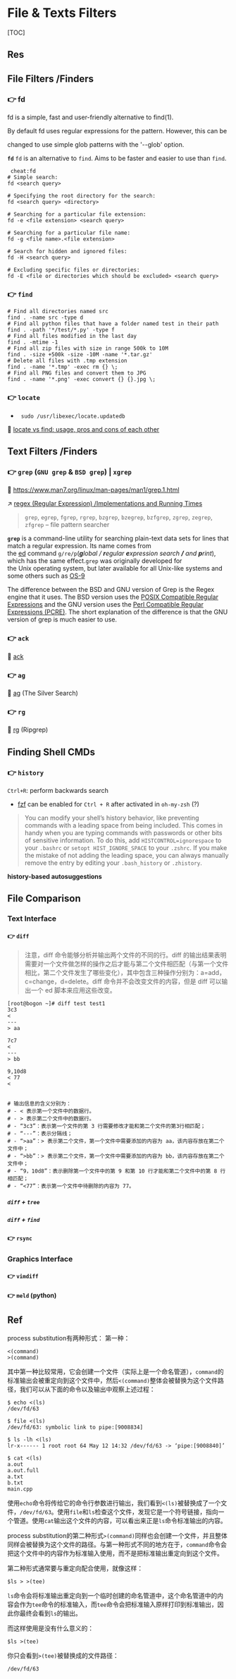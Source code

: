 # File & Texts Filters

[TOC]



## Res



## File Filters /Finders
### 👉 fd
fd is a simple, fast and user-friendly alternative to find(1).

By default fd uses regular expressions for the pattern. However, this can be

changed to use simple glob patterns with the '--glob' option.


**`fd`**
`fd` is an alternative to `find`. Aims to be faster and easier to use than `find`.

```shell
 cheat:fd
# Simple search:
fd <search query>

# Specifying the root directory for the search:
fd <search query> <directory>

# Searching for a particular file extension:
fd -e <file extension> <search query>

# Searching for a particular file name:
fd -g <file name>.<file extension>

# Search for hidden and ignored files:
fd -H <search query>

# Excluding specific files or directories:
fd -E <file or directories which should be excluded> <search query>
```


### 👉 `find`
```shell
# Find all directories named src
find . -name src -type d
# Find all python files that have a folder named test in their path
find . -path '*/test/*.py' -type f
# Find all files modified in the last day
find . -mtime -1
# Find all zip files with size in range 500k to 10M
find . -size +500k -size -10M -name '*.tar.gz'
# Delete all files with .tmp extension
find . -name '*.tmp' -exec rm {} \;
# Find all PNG files and convert them to JPG
find . -name '*.png' -exec convert {} {}.jpg \;
```

[Linux find 命令 | 菜鸟]: https://www.runoob.com/linux/linux-comm-find.html
[Find 命令介绍]: https://wangchujiang.com/linux-command/c/find.html


### 👉 `locate`
- ` sudo /usr/libexec/locate.updatedb`

🔗 [locate vs find: usage, pros and cons of each other](https://unix.stackexchange.com/questions/60205/locate-vs-find-usage-pros-and-cons-of-each-other) 



## Text Filters /Finders
### 👉 `grep` (`GNU grep` & `BSD grep`) | `xgrep`
📃 https://www.man7.org/linux/man-pages/man1/grep.1.html

↗ [regex (Regular Expression) /Implementations and Running Times](../../../../👩‍💻%20Computer%20Languages%20&%20Programming%20Methodology/Other%20Languages%20for%20Specific%20Areas/🪁%20DSL(Domain%20Specific%20Languages)%20&%20GPL(General%20Purpose%20Languages)/📌%20regex%20(Regular%20Expression)/regex%20(Regular%20Expression).md#Implementations%20and%20Running%20Times)

> `grep`, `egrep`, `fgrep`, `rgrep`, `bzgrep`, `bzegrep`, `bzfgrep`, `zgrep`, `zegrep`, `zfgrep` – file pattern searcher

**`grep`** is a command-line utility for searching plain-text data sets for lines that match a regular expression. Its name comes from the [ed](https://en.wikipedia.org/wiki/Ed_(text_editor) "Ed (text editor)") command `g/re/p`(_**g**lobal / **r**egular **e**xpression search **/** and **p**rint_), which has the same effect.`grep` was originally developed for the Unix operating system, but later available for all Unix-like systems and some others such as [OS-9](https://en.wikipedia.org/wiki/OS-9 "OS-9")


[grep | Wikipeida]: https://en.wikipedia.org/wiki/Grep
[Grep Command in Linux (Find Text in Files)]: https://linuxize.com/post/how-to-use-grep-command-to-search-files-in-linux/

[Learning Grep – Searching for content on Linux/Mac]: https://xebia.com/blog/learning-grep/

The difference between the BSD and GNU version of Grep is the Regex engine that it uses. The BSD version uses the [POSIX Compatible Regular Expressions](https://en.wikipedia.org/wiki/Regular_expression#POSIX) and the GNU version uses the [Perl Compatible Regular Expressions (PCRE)](https://en.wikipedia.org/wiki/Perl_Compatible_Regular_Expressions). The short explanation of the difference is that the GNU version of grep is much easier to use.


### 👉 `ack`
📃 [ack](https://github.com/beyondgrep/ack3)


### 👉 `ag`
📃 [ag](https://github.com/ggreer/the_silver_searcher) (The Silver Search)


### 👉 `rg`
📃 [rg](https://github.com/BurntSushi/ripgrep) (Ripgrep)



## Finding Shell CMDs
### 👉 `history`

`Ctrl+R`: perform backwards search 

- [fzf](https://github.com/junegunn/fzf/wiki/Configuring-shell-key-bindings#ctrl-r) can be enabled for `Ctrl + R` after activated in `oh-my-zsh` (?)

> You can modify your shell’s history behavior, like preventing commands with a leading space from being included. This comes in handy when you are typing commands with passwords or other bits of sensitive information. To do this, add `HISTCONTROL=ignorespace` to your `.bashrc` or `setopt HIST_IGNORE_SPACE` to your `.zshrc`. If you make the mistake of not adding the leading space, you can always manually remove the entry by editing your `.bash_history` or `.zhistory`.


**history-based autosuggestions**



## File Comparison
### Text Interface
#### 👉 `diff`

> 注意，diff 命令能够分析并输出两个文件的不同的行。diff 的输出结果表明需要对一个文件做怎样的操作之后才能与第二个文件相匹配（与第一个文件相比，第二个文件发生了哪些变化），其中包含三种操作分别为：a=add，c=change，d=delete。diff 命令并不会改变文件的内容，但是 diff 可以输出一个 ed 脚本来应用这些改变。

```shell
[root@bogon ~]# diff test test1  
3c3  
<  
---  
> aa

7c7  
<  
---  
> bb

9,10d8  
< 77  
<


# 输出信息的含义分别为：
# - < 表示第一个文件中的数据行。
# - > 表示第二个文件中的数据行。
# - “3c3”：表示第一个文件的第 3 行需要修改才能和第二个文件的第3行相匹配；
# - “---”：表示分隔线；
# - “>aa”：> 表示第二个文件，第一个文件中需要添加的内容为 aa，该内容存放在第二个文件中；
# - “>bb”：> 表示第二个文件，第一个文件中需要添加的内容为 bb，该内容存放在第二个文件中；
# - “9，10d8”：表示删除第一个文件中的第 9 和第 10 行才能和第二个文件中的第 8 行相匹配；
# - “<77”：表示第一个文件中待删除的内容为 77。
```

##### `diff` + `tree`

##### `diff` + `find`

#### 👉 `rsync`


### Graphics Interface
#### 👉 `vimdiff`

#### 👉 `meld` (python)



## Ref
[Linux diff --比较两个文件并输出不同之处 | CSDN]: https://blog.csdn.net/mosesmo1989/article/details/51093631

[👍 Linux下快速比较两个目录的不同 | cnblog]: https://www.cnblogs.com/f-ck-need-u/p/9071033.html

[bash：如何直接diff两条命令的输出 | CSDN]: https://blog.csdn.net/imred/article/details/124740947

process substitution有两种形式：
第一种：
```shell
<(command)
>(command)
```
其中第一种比较常用，它会创建一个文件（实际上是一个命名管道），`command`的标准输出会被重定向到这个文件中，然后`<(command)`整体会被替换为这个文件路径，我们可以从下面的命令以及输出中观察上述过程：
```shell
$ echo <(ls)  
/dev/fd/63

$ file <(ls)  
/dev/fd/63: symbolic link to pipe:[9008834]

$ ls -lh <(ls)  
lr-x------ 1 root root 64 May 12 14:32 /dev/fd/63 -> ‘pipe:[9008840]’

$ cat <(ls)  
a.out  
a.out.full  
a.txt  
b.txt  
main.cpp

```
使用`echo`命令将传给它的命令行参数进行输出，我们看到`<(ls)`被替换成了一个文件，`/dev/fd/63`。使用`file`和`ls`检查这个文件，发现它是一个符号链接，指向一个管道。使用`cat`输出这个文件的内容，可以看出来正是`ls`命令标准输出的内容。

process substitution的第二种形式`>(command)`同样也会创建一个文件，并且整体同样会被替换为这个文件的路径。与第一种形式不同的地方在于，`command`命令会把这个文件中的内容作为标准输入使用，而不是把标准输出重定向到这个文件。

第二种形式通常要与重定向配合使用，就像这样：
```shell
$ls > >(tee)
```

`ls`命令会将标准输出重定向到一个临时创建的命名管道中，这个命名管道中的内容会作为`tee`命令的标准输入，而`tee`命令会把标准输入原样打印到标准输出，因此你最终会看到`ls`的输出。

而这样使用是没有什么意义的：
```shell
$ls >(tee)
```

你只会看到`>(tee)`被替换成的文件路径：
```shell
/dev/fd/63
```

[Linux下使用使用管道时多个参数的问题的解决方案 | CSDN]: https://blog.csdn.net/zw0283/article/details/50115569
